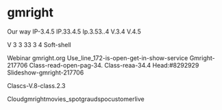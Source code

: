 # gmright
Our way
 IP-3.4.5
 IP.33.4.5
 Ip.3.53..4
 V.3.4
 V.4.5
 
 V
 3
 3
 33
 3
 4
 Soft-shell 
 
 Webinar gmright.org 
 Use_line_172-is-open-get-in-show-service
 Gmright-217706
 Class-read-open-pag-34.
 Class-reaa-34.4
 Head:#8292929
 Slideshow-gmright-217706
 
 Clascs-V.8-class.2.3
 
 Cloudgmrightmovies_spotgraudspocustomerlive 
